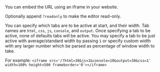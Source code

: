 You can embed the URL using an iframe in your website.

Optionally append `?readonly` to make the editor read-only.

You can specify which tabs are to be active at start, and their width. Tab names are `html`, `css`, `js`, `console`, and `output`. Once specifying a tab to be active, none of defaults tabs will be active. You may specify a tab to be just active with average/standard width by passing `1` or specify custom width with any larger number which be parsed as percentage of window width to take.

For example:
`<iframe src='/?html=30&js=1&console=10&output=30&css=1' width=100% height=500 frameborder='0'></iframe>`
